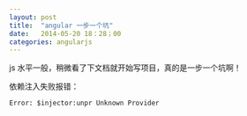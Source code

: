 ```yaml
---
layout: post
title:  "angular 一步一个坑"
date:   2014-05-20 18：28；00
categories: angularjs
---
```

js 水平一般，稍微看了下文档就开始写项目，真的是一步一个坑啊！

依赖注入失败报错：

```
Error: $injector:unpr Unknown Provider
```